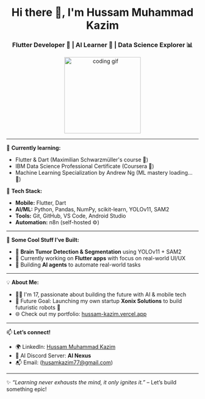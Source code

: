 <h1 align="center">Hi there 👋, I'm Hussam Muhammad Kazim</h1>
<h3 align="center">Flutter Developer 🚀 | AI Learner 🤖 | Data Science Explorer 📊</h3>

<p align="center">
  <img src="https://media.giphy.com/media/ZVik7pBtu9dNS/giphy.gif" width="200" alt="coding gif">
</p>

---

🌱 **Currently learning:**
- Flutter & Dart (Maximilian Schwarzmüller's course 📱)
- IBM Data Science Professional Certificate (Coursera 🧠)
- Machine Learning Specialization by Andrew Ng (ML mastery loading... 🔄)

🔧 **Tech Stack:**
- **Mobile:** Flutter, Dart
- **AI/ML:** Python, Pandas, NumPy, scikit-learn, YOLOv11, SAM2
- **Tools:** Git, GitHub, VS Code, Android Studio
- **Automation:** n8n (self-hosted ⚙️)

---

🚀 **Some Cool Stuff I’ve Built:**
- 🧠 **Brain Tumor Detection & Segmentation** using YOLOv11 + SAM2
- 📲 Currently working on **Flutter apps** with focus on real-world UI/UX
- 🤖 Building **AI agents** to automate real-world tasks

---

💡 **About Me:**
- 🧑‍🎓 I'm 17, passionate about building the future with AI & mobile tech
- 🎯 Future Goal: Launching my own startup **Xonix Solutions** to build futuristic robots 🤖
- 🌐 Check out my portfolio: [hussam-kazim.vercel.app](https://hussam-kazim.vercel.app)

---

📫 **Let’s connect!**
- 🌍 LinkedIn: [Hussam Muhammad Kazim](https://www.linkedin.com/in/hussam-muhammad-kazim/)
- 🧠 AI Discord Server: **AI Nexus**
- 📬 Email: (husamkazim77@gmail.com)

---

✨ *“Learning never exhausts the mind, it only ignites it.”* – Let’s build something epic!  
